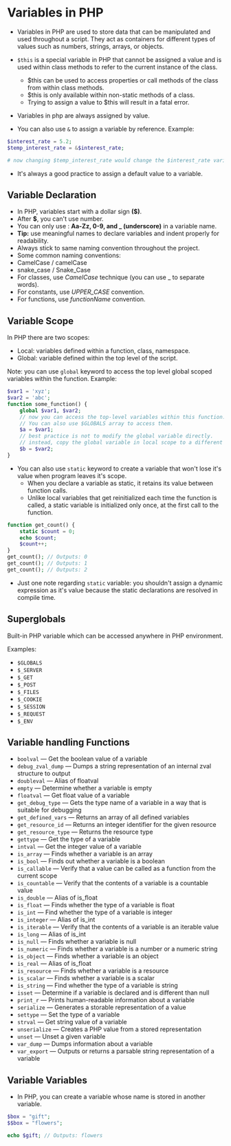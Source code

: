 # Variables in PHP

- Variables in PHP are used to store data that can be manipulated and used throughout a script. They act as containers for different types of values such as numbers, strings, arrays, or objects.

- `$this` is a special variable in PHP that cannot be assigned a value and is used within class methods to refer to the current instance of the class.

  - $this can be used to access properties or call methods of the class from within class methods.
  - $this is only available within non-static methods of a class.
  - Trying to assign a value to $this will result in a fatal error.

- Variables in php are always assigned by value.

- You can also use `&` to assign a variable by reference. Example:

```php
$interest_rate = 5.2;
$temp_interest_rate = &$interest_rate;

# now changing $temp_interest_rate would change the $interest_rate variable as well.
```

- It's always a good practice to assign a default value to a variable.

## Variable Declaration

- In PHP, variables start with a dollar sign **($)**.
- After **$**, you can't use number.
- You can only use : **Aa-Zz, 0-9, and \_ (underscore)** in a variable name.
- **Tip:** use meaningful names to declare variables and indent properly for readability.
- Always stick to same naming convention throughout the project.
- Some common naming conventions:
- CamelCase / camelCase
- snake_case / Snake_Case
- For classes, use _CamelCase_ technique (you can use \_ to separate words).
- For constants, use _UPPER_CASE_ convention.
- For functions, use _functionName_ convention.

## Variable Scope

In PHP there are two scopes:

- Local: variables defined within a function, class, namespace.
- Global: variable defined within the top level of the script.

Note: you can use `global` keyword to access the top level global scoped variables within the function. Example:

```php
$var1 = 'xyz';
$var2 = 'abc';
function some_function() {
    global $var1, $var2;
    // now you can access the top-level variables within this function.
    // You can also use $GLOBALS array to access them.
    $a = $var1;
    // best practice is not to modify the global variable directly.
    // instead, copy the global variable in local scope to a different variable and modify that variable (local).
    $b = $var2;
}
```

- You can also use `static` keyword to create a variable that won't lose it's value when program leaves it's scope.
  - When you declare a variable as static, it retains its value between function calls.
  - Unlike local variables that get reinitialized each time the function is called, a static variable is initialized only once, at the first call to the function.

```php
function get_count() {
    static $count = 0;
    echo $count;
    $count++;
}
get_count(); // Outputs: 0
get_count(); // Outputs: 1
get_count(); // Outputs: 2
```

- Just one note regarding `static` variable: you shouldn't assign a dynamic expression as it's value because the static declarations are resolved in compile time.

## Superglobals

Built-in PHP variable which can be accessed anywhere in PHP environment.

Examples:

- `$GLOBALS`
- `$_SERVER`
- `$_GET`
- `$_POST`
- `$_FILES`
- `$_COOKIE`
- `$_SESSION`
- `$_REQUEST`
- `$_ENV`

## Variable handling Functions

- `boolval` — Get the boolean value of a variable
- `debug_zval_dump` — Dumps a string representation of an internal zval structure to output
- `doubleval` — Alias of floatval
- `empty` — Determine whether a variable is empty
- `floatval` — Get float value of a variable
- `get_debug_type` — Gets the type name of a variable in a way that is suitable for debugging
- `get_defined_vars` — Returns an array of all defined variables
- `get_resource_id` — Returns an integer identifier for the given resource
- `get_resource_type` — Returns the resource type
- `gettype` — Get the type of a variable
- `intval` — Get the integer value of a variable
- `is_array` — Finds whether a variable is an array
- `is_bool` — Finds out whether a variable is a boolean
- `is_callable` — Verify that a value can be called as a function from the current scope
- `is_countable` — Verify that the contents of a variable is a countable value
- `is_double` — Alias of is_float
- `is_float` — Finds whether the type of a variable is float
- `is_int` — Find whether the type of a variable is integer
- `is_integer` — Alias of is_int
- `is_iterable` — Verify that the contents of a variable is an iterable value
- `is_long` — Alias of is_int
- `is_null` — Finds whether a variable is null
- `is_numeric` — Finds whether a variable is a number or a numeric string
- `is_object` — Finds whether a variable is an object
- `is_real` — Alias of is_float
- `is_resource` — Finds whether a variable is a resource
- `is_scalar` — Finds whether a variable is a scalar
- `is_string` — Find whether the type of a variable is string
- `isset` — Determine if a variable is declared and is different than null
- `print_r` — Prints human-readable information about a variable
- `serialize` — Generates a storable representation of a value
- `settype` — Set the type of a variable
- `strval` — Get string value of a variable
- `unserialize` — Creates a PHP value from a stored representation
- `unset` — Unset a given variable
- `var_dump` — Dumps information about a variable
- `var_export` — Outputs or returns a parsable string representation of a variable

## Variable Variables

- In PHP, you can create a variable whose name is stored in another variable.

```php
$box = "gift";
$$box = "flowers";

echo $gift; // Outputs: flowers
```
